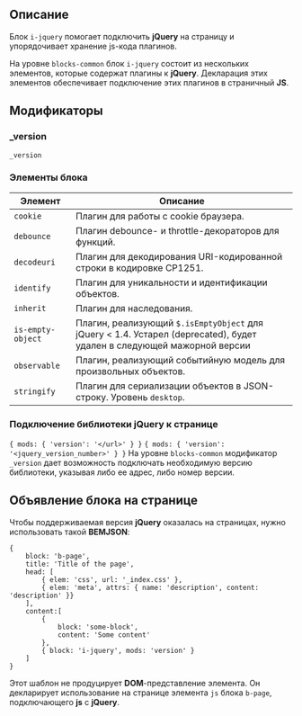 ## Описание
Блок `i-jquery` помогает подключить **jQuery** на страницу и упорядочивает хранение js-кода плагинов.

На уровне `blocks-common` блок `i-jquery` состоит из нескольких элементов, которые содержат плагины к **jQuery**.
Декларация этих элементов обеспечивает подключение этих плагинов в страничный **JS**.

## Модификаторы
### _version
`_version`

### Элементы блока
Элемент           | Описание 
----------------- | ---------------------------  
`cookie`          | Плагин для работы с cookie браузера.
`debounce`        | Плагин debounce- и throttle-декораторов для функций.
`decodeuri`       | Плагин для декодирования URI-кодированной строки в кодировке CP1251.
`identify`        | Плагин для уникальности и идентификации объектов.
`inherit`         | Плагин для наследования.
`is-empty-object` | Плагин, реализующий `$.isEmptyObject` для jQuery < 1.4. Устарел (deprecated), будет удален в следующей мажорной версии
`observable`      | Плагин, реализующий событийную модель для произвольных объектов.
`stringify`       | Плагин для сериализации объектов в JSON-строку. Уровень `desktop`. 

### Подключение библиотеки **jQuery** к странице
`{ mods: { 'version': '</url>' } }`
`{ mods: { 'version': '<jquery_version_number>' } }`
На уровне `blocks-common` модификатор `_version` дает возможность подключать необходимую версию библиотеки, указывая либо ее адрес, либо номер версии.

## Объявление блока на странице
Чтобы поддерживаемая версия **jQuery** оказалась на страницах, нужно использовать такой **BEMJSON**:

```bemjson
{
    block: 'b-page',
    title: 'Title of the page',
    head: [
        { elem: 'css', url: '_index.css' },
        { elem: 'meta', attrs: { name: 'description', content: 'description' }}
    ],
    content:[
        {
            block: 'some-block',
            content: 'Some content'
        },
        { block: 'i-jquery', mods: 'version' }
    ]
}
```

Этот шаблон не продуцирует **DOM**-представление элемента. Он декларирует использование на странице элемента `js` блока `b-page`, подключающего **js** с **jQuery**.

